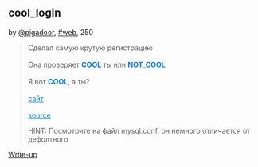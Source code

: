 ## cool_login
by [@pigadoor](https://t.me/pigadoor), [#web](/README.md#web), 250

> Сделал самую крутую регистрацию<br><br>Она проверяет <b style="color:#0077FF">COOL</b> ты или <b style="color:#0077FF">NOT_COOL</b><br><br>Я вот <b style="color:#0077FF">COOL</b>, а ты?<br><br><a style="color:#0077FF" href="http://pigadoor.punchclub.ru"  >сайт</a><br><br><a style="color:#0077FF" href="cool_login.zip" download>source</a>
> 
> HINT: Посмотрите на файл mysql.conf, он немного отличается от дефолтного


[Write-up](WRITEUP.md)
